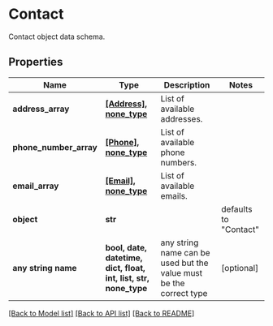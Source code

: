 # Contact

Contact object data schema.

## Properties
Name | Type | Description | Notes
------------ | ------------- | ------------- | -------------
**address_array** | [**[Address], none_type**](Address.md) | List of available addresses. | 
**phone_number_array** | [**[Phone], none_type**](Phone.md) | List of available phone numbers. | 
**email_array** | [**[Email], none_type**](Email.md) | List of available emails. | 
**object** | **str** |  | defaults to "Contact"
**any string name** | **bool, date, datetime, dict, float, int, list, str, none_type** | any string name can be used but the value must be the correct type | [optional]

[[Back to Model list]](../README.md#documentation-for-models) [[Back to API list]](../README.md#documentation-for-api-endpoints) [[Back to README]](../README.md)


